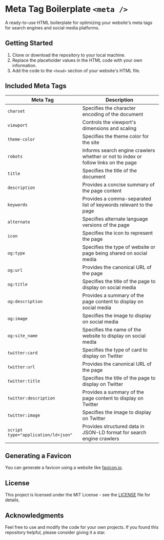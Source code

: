 # Meta Tag Boilerplate  `<meta />`

A ready-to-use HTML boilerplate for optimizing your website's meta tags for search engines and social media platforms.

## Getting Started

1. Clone or download the repository to your local machine.
2. Replace the placeholder values in the HTML code with your own information.
3. Add the code to the `<head>` section of your website's HTML file.

## Included Meta Tags

| Meta Tag | Description |
| --- | --- |
| `charset` | Specifies the character encoding of the document |
| `viewport` | Controls the viewport's dimensions and scaling |
| `theme-color` | Specifies the theme color for the site |
| `robots` | Informs search engine crawlers whether or not to index or follow links on the page |
| `title` | Specifies the title of the document |
| `description` | Provides a concise summary of the page content |
| `keywords` | Provides a comma-separated list of keywords relevant to the page |
| `alternate` | Specifies alternate language versions of the page |
| `icon` | Specifies the icon to represent the page |
| `og:type` | Specifies the type of website or page being shared on social media |
| `og:url` | Provides the canonical URL of the page |
| `og:title` | Specifies the title of the page to display on social media |
| `og:description` | Provides a summary of the page content to display on social media |
| `og:image` | Specifies the image to display on social media |
| `og:site_name` | Specifies the name of the website to display on social media |
| `twitter:card` | Specifies the type of card to display on Twitter |
| `twitter:url` | Provides the canonical URL of the page |
| `twitter:title` | Specifies the title of the page to display on Twitter |
| `twitter:description` | Provides a summary of the page content to display on Twitter |
| `twitter:image` | Specifies the image to display on Twitter |
| `script type="application/ld+json"` | Provides structured data in JSON-LD format for search engine crawlers |

## Generating a Favicon

You can generate a favicon using a website like [favicon.io](https://favicon.io/).

## License

This project is licensed under the MIT License - see the [LICENSE](LICENSE) file for details.

## Acknowledgments

Feel free to use and modify the code for your own projects. If you found this repository helpful, please consider giving it a star.
